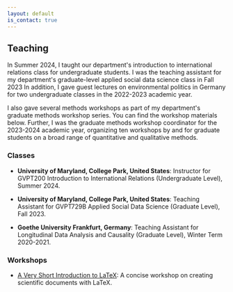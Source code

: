 ```yaml
---
layout: default
is_contact: true
---
```


## Teaching

In Summer 2024, I taught our department's introduction to international relations class for undergraduate students. I was the teaching assistant for my department's graduate-level applied social data science class in Fall 2023 In addition, I gave guest lectures on environmental politics in Germany for two undergraduate classes in the 2022-2023 academic year.

I also gave several methods workshops as part of my department's graduate methods workshop series. You can find the workshop materials below. Further, I was the graduate methods workshop coordinator for the 2023-2024 academic year, organizing ten workshops by and for graduate students on a broad range of quantitative and qualitative methods. 

### Classes

* **University of Maryland, College Park, United States**: Instructor for GVPT200 Introduction to International Relations (Undergraduate Level), Summer 2024. 

* **University of Maryland, College Park, United States**: Teaching Assistant for GVPT729B Applied Social Data Science (Graduate Level), Fall 2023. 

* **Goethe University Frankfurt, Germany**: Teaching Assistant for Longitudinal Data Analysis and Causality (Graduate Level), Winter Term 2020-2021. 

### Workshops

* [A Very Short Introduction to LaTeX](/latex): A concise workshop on creating scientific documents with LaTeX.
